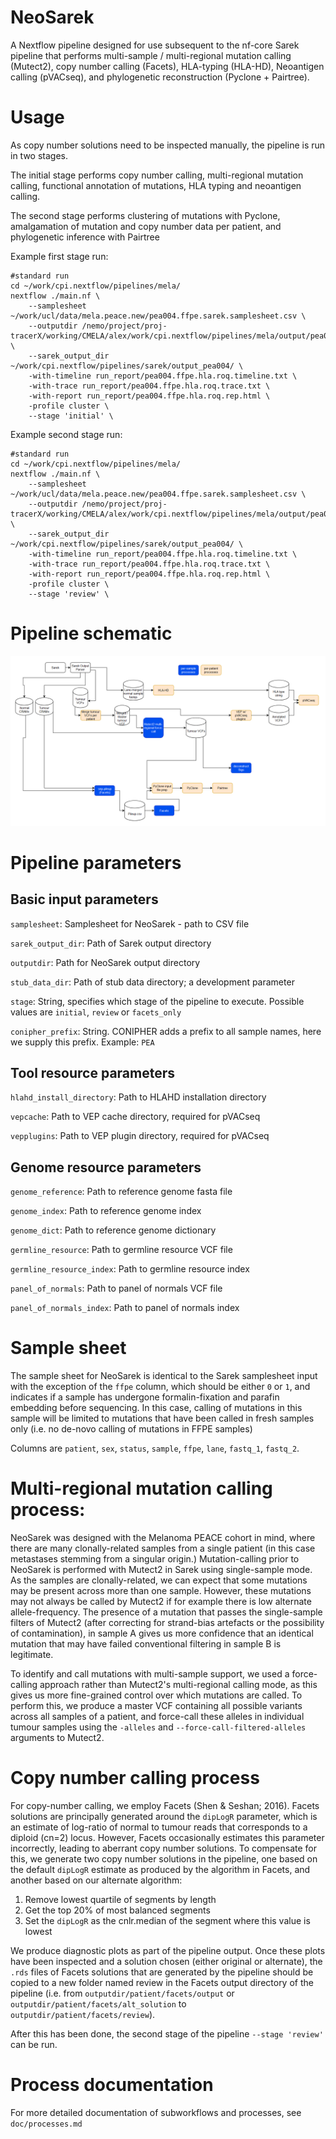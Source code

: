 # NeoSarek

A Nextflow pipeline designed for use subsequent to the nf-core Sarek pipeline
that performs multi-sample / multi-regional mutation calling (Mutect2), copy
number calling (Facets), HLA-typing (HLA-HD), Neoantigen calling (pVACseq), and
phylogenetic reconstruction (Pyclone + Pairtree).

# Usage

As copy number solutions need to be inspected manually, the pipeline is run in two stages.

The initial stage performs copy number calling, multi-regional mutation calling,
functional annotation of mutations, HLA typing and neoantigen calling.

The second stage performs clustering of mutations with Pyclone, amalgamation of mutation and 
copy number data per patient, and phylogenetic inference with Pairtree


Example first stage run:

```
#standard run
cd ~/work/cpi.nextflow/pipelines/mela/
nextflow ./main.nf \
    --samplesheet ~/work/ucl/data/mela.peace.new/pea004.ffpe.sarek.samplesheet.csv \
    --outputdir /nemo/project/proj-tracerX/working/CMELA/alex/work/cpi.nextflow/pipelines/mela/output/pea004_ffpe_roq \
    --sarek_output_dir ~/work/cpi.nextflow/pipelines/sarek/output_pea004/ \
    -with-timeline run_report/pea004.ffpe.hla.roq.timeline.txt \
    -with-trace run_report/pea004.ffpe.hla.roq.trace.txt \
    -with-report run_report/pea004.ffpe.hla.roq.rep.html \
    -profile cluster \
    --stage 'initial' \
```

Example second stage run:

```
#standard run
cd ~/work/cpi.nextflow/pipelines/mela/
nextflow ./main.nf \
    --samplesheet ~/work/ucl/data/mela.peace.new/pea004.ffpe.sarek.samplesheet.csv \
    --outputdir /nemo/project/proj-tracerX/working/CMELA/alex/work/cpi.nextflow/pipelines/mela/output/pea004_ffpe_roq \
    --sarek_output_dir ~/work/cpi.nextflow/pipelines/sarek/output_pea004/ \
    -with-timeline run_report/pea004.ffpe.hla.roq.timeline.txt \
    -with-trace run_report/pea004.ffpe.hla.roq.trace.txt \
    -with-report run_report/pea004.ffpe.hla.roq.rep.html \
    -profile cluster \
    --stage 'review' \
```

# Pipeline schematic

![Pipeline schematic](./res/pipeline.diagram.png)

# Pipeline parameters

## Basic input parameters

`samplesheet`: Samplesheet for NeoSarek - path to CSV file

`sarek_output_dir`: Path of Sarek output directory

`outputdir`: Path for NeoSarek output directory

`stub_data_dir`: Path of stub data directory; a development parameter

`stage`: String, specifies which stage of the pipeline to execute. Possible values are `initial`, `review` or `facets_only`

`conipher_prefix`: String. CONIPHER adds a prefix to all sample names, here we supply this prefix. Example: `PEA`

## Tool resource parameters

`hlahd_install_directory`: Path to HLAHD installation directory

`vepcache`: Path to VEP cache directory, required for pVACseq

`vepplugins`: Path to VEP plugin directory, required for pVACseq


## Genome resource parameters

`genome_reference`: Path to reference genome fasta file

`genome_index`: Path to reference genome index

`genome_dict`: Path to reference genome dictionary

`germline_resource`: Path to germline resource VCF file

`germline_resource_index`: Path to germline resource index

`panel_of_normals`: Path to panel of normals VCF file

`panel_of_normals_index`: Path to panel of normals index

# Sample sheet

The sample sheet for NeoSarek is identical to the Sarek samplesheet input with
the exception of the `ffpe` column, which should be either `0` or `1`, and
indicates if a sample has undergone formalin-fixation and parafin embedding
before sequencing. In this case, calling of mutations in this sample will be
limited to mutations that have been called in fresh samples only (i.e. no
de-novo calling of mutations in FFPE samples)

Columns are `patient`, `sex`, `status`, `sample`, `ffpe`, `lane`, `fastq_1`,
`fastq_2`.


# Multi-regional mutation calling process:

NeoSarek was designed with the Melanoma PEACE cohort in mind, where there are
many clonally-related samples from a single patient (in this case metastases
stemming from a singular origin.) Mutation-calling prior to NeoSarek is
performed with Mutect2 in Sarek using single-sample mode. As the samples are
clonally-related, we can expect that some mutations may be present across more
than one sample. However, these mutations may not always be called by Mutect2
if for example there is low alternate allele-frequency. The presence of a
mutation that passes the single-sample filters of Mutect2 (after correcting
for strand-bias artefacts or the possibility of contamination), in sample A
gives us more confidence that an identical mutation that may have
failed conventional filtering in sample B is legitimate.

To identify and call mutations with multi-sample support, we used a
force-calling approach rather than Mutect2's multi-regional calling mode, as
this gives us more fine-grained control over which mutations are called. To
perform this, we produce a master VCF containing all possible variants across
all samples of a patient, and force-call these alleles in individual tumour
samples using the `-alleles` and  `--force-call-filtered-alleles` arguments
to Mutect2.

# Copy number calling process

For copy-number calling, we employ Facets (Shen & Seshan; 2016). Facets
solutions are principally generated around the `dipLogR` parameter, which is an
estimate of log-ratio of normal to tumour reads that corresponds to a diploid
(cn=2) locus. However, Facets occasionally estimates this parameter
incorrectly, leading to aberrant copy number solutions. To compensate for this,
we generate two copy number solutions in the pipeline, one based on the default
`dipLogR` estimate as produced by the algorithm in Facets, and another based on
our alternate algorithm:

1. Remove lowest quartile of segments by length
2. Get the top 20% of most balanced segments
3. Set the `dipLogR` as the cnlr.median of the segment where this value is lowest

We produce diagnostic plots as part of the pipeline output. Once these plots
have been inspected and a solution chosen (either original or alternate), the
`.rds` files of  Facets solutions that are generated by the pipeline should be
copied to a new folder named review in the Facets output directory of the
pipeline (i.e. from `outputdir/patient/facets/output` or
`outputdir/patient/facets/alt_solution` to `outputdir/patient/facets/review`).

After this has been done, the second stage of the pipeline `--stage 'review'`
can be run.

# Process documentation

For more detailed documentation of subworkflows and processes, see `doc/processes.md`
